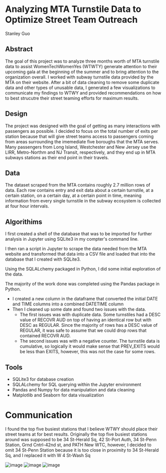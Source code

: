 # Analyzing MTA Turnstile Data to Optimize Street Team Outreach
Stanley Guo
## Abstract
The goal of this project was to analyze three months worth of MTA turnstile data to assist WomenTechWomenYes (WTWTY) generate attention to their upcoming gala at the beginning of the summer and to bring attention to the organization overall. I worked with subway turnstile data provided by the MTA on their website. After a bit of data cleaning to remove some duplicate data and other types of unusable data, I generated a few visualizations to communicate my findings to WTWY and provided recommendations on how to best strucutre their street teaming efforts for maximum results.
## Design
The project was designed with the goal of getting as many interactions with passengers as possible. I decided to focus on the total number of exits per station because that will give street teams access to passengers coming from areas surrounding the imemediate five boroughs that the MTA serves. Many passengers from Long Island, Westchester and New Jersey use the LIRR, Metro-Northm and NJ Transit, respectively, and they end up in MTA subways stations as their end point in their travels.
## Data
The dataset scraped from the MTA contains roughly 2.7 million rows of data. Each row contains entry and exit data about a certain turnstile, at a certain station, on a certain day, at a certain point in time, meaning information from every single turnstile in the subway ecosystem is collected at four hour intervals.
## Algorithims
I first created a shell of the database that was to be imported for further analysis in Jupyter using SQLite3 in my compter's command line.

I then ran a script in Jupyter to scrape the data needed from the MTA website and transformed that data into a CSV file and loaded that into the database that I created with SQLite3.

Using the SQLALchemy packaged in Python, I did some initial exploration of the data.

The majority of the work done was completed using the Pandas package in Python.
* I created a new column in the dataframe that converted the initial DATE and TIME columns into a combined DATETIME column
* Then I cleaned up some date and found two issues with the data.
  * The first issues was with duplicate data. Some turnstiles had a DESC value of RECOVR AUD on top of having an identical row but with DESC as REGULAR. Since the majority of rows has a DESC value of REGULAR, it was safe to assume that we could drop rows that contained RECOVR AUD.
  * The second issues was with a negative counter. The turnstile data is cumulative, so logically it would make sense that PREV_EXITS would be less than EXITS, however, this was not the case for some rows.
## Tools
* SQLite3 for database creation
* SQLALchemy for SQL querying within the Jupyter environment
* Pandas and Numpy for data manipulation and data cleaning
* Matplotlib and Seaborn for data visualization
# Communication
I found the top five busiest stations that I believe WTWY should place their street teams at for best results.
Originally the top five busiest stations around was supposed to be 34 St-Herald Sq, 42 St-Port Auth, 34 St-Penn Station, Grnd Cntrl-42nd st, and PATH New WTC, however, I decided to omit 34 St-Penn Station because it is too close in proximity to 34 St-Herald Sq, and I replaced it with W 4 St-Wash Sq

![image](https://github.com/guostan123/EDA_MTA_Project/blob/main/busiest_mta_stations_by_day.png)
![image](https://github.com/guostan123/EDA_MTA_Project/blob/main/busiest_mta_stations_by_day_line_graph.png)
![image](https://github.com/guostan123/EDA_MTA_Project/blob/main/busiest_mta_stations_by_day_heat.png)
